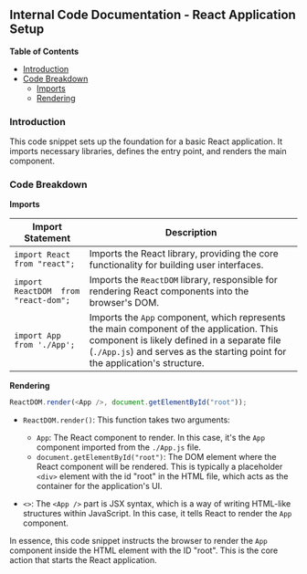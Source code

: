 ## Internal Code Documentation - React Application Setup

**Table of Contents**

* [Introduction](#introduction)
* [Code Breakdown](#code-breakdown)
    * [Imports](#imports)
    * [Rendering](#rendering) 

### Introduction 

This code snippet sets up the foundation for a basic React application. It imports necessary libraries, defines the entry point, and renders the main component.

### Code Breakdown

**Imports**

| Import Statement | Description | 
|---|---|
| `import React from "react";` | Imports the React library, providing the core functionality for building user interfaces. |
| `import ReactDOM  from "react-dom";` | Imports the `ReactDOM` library, responsible for rendering React components into the browser's DOM. |
| `import App from './App';` | Imports the `App` component, which represents the main component of the application. This component is likely defined in a separate file (`./App.js`) and serves as the starting point for the application's structure. |

**Rendering**

```javascript
ReactDOM.render(<App />, document.getElementById("root"));
```

* `ReactDOM.render()`: This function takes two arguments:
    * `App`: The React component to render. In this case, it's the `App` component imported from the `./App.js` file.
    * `document.getElementById("root")`:  The DOM element where the React component will be rendered. This is typically a placeholder `<div>` element with the id "root" in the HTML file, which acts as the container for the application's UI.

* `<>`: The `<App />` part is JSX syntax, which is a way of writing HTML-like structures within JavaScript. In this case, it tells React to render the `App` component.

In essence, this code snippet instructs the browser to render the `App` component inside the HTML element with the ID "root". This is the core action that starts the React application. 
